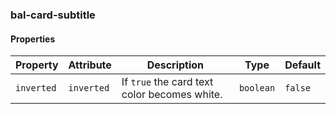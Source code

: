 ### bal-card-subtitle
 
#### Properties

| Property   | Attribute  | Description                                  | Type      | Default |
| ---------- | ---------- | -------------------------------------------- | --------- | ------- |
| `inverted` | `inverted` | If `true` the card text color becomes white. | `boolean` | `false` |


 